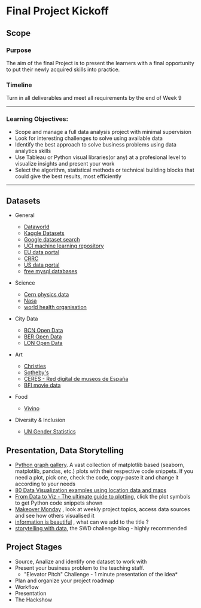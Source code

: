 # Final Project Kickoff

## Scope

### Purpose
The aim of the final Project is to present the learners with a final opportunity to put their newly acquired skills into practice.

### Timeline 
Turn in all deliverables and meet all requirements by the end of Week 9

---

### Learning Objectives: 

- Scope and manage a full data analysis project with minimal supervision
- Look for interesting challenges to solve using available data
- Identify the best approach to solve business problems using data analytics skills
- Use Tableau or Python visual libraries(or any) at a profesional level to visualize insights and present your work
- Select the algorithm, statistical methods or technical building blocks that could give the best results, most efficiently


--- 

## Datasets
- General
  - [Dataworld](https://data.world/)
  - [Kaggle Datasets](https://www.kaggle.com/datasets)
  - [Google dataset search](https://datasetsearch.research.google.com/)
  - [UCI machine learning repository](https://archive.ics.uci.edu/ml/index.php)
  - [EU data portal](https://data.europa.eu/en)
  - [CRRC](https://caucasusbarometer.org/en/datasets/)
  - [US data portal](https://www.data.gov/)
  - [free mysql databases](https://relational.fit.cvut.cz/)

- Science
  - [Cern physics data](http://opendata.cern.ch/)
  - [Nasa](https://data.nasa.gov/browse)
  - [world health organisation](https://apps.who.int/gho/data/node.home)

- City Data 
  - [BCN Open Data](https://opendata-ajuntament.barcelona.cat/en)
  - [BER Open Data](https://daten.berlin.de/tags/open-data)
  - [LON Open Data](https://data.london.gov.uk/)

- Art
  - [Christies](https://www.christies.com/)
  - [Sotheby's](https://www.sothebys.com/en/?cmp=BRA_gg_sea_sar_onl__en_2020_bro__hp_seatext_bid__&s_kwcid=AL!13028!3!432811038946!e!!g!!sotheby%27s&gclid=CjwKCAiAkan9BRAqEiwAP9X6UZuqt3G5Hi9ySW-cx-XwAtHIskAH-4A-rKhHuFAu-kcfeb5uXWg6PBoCHzgQAvD_BwE)
  - [CERES - Red digital de museos de España](http://ceres.mcu.es/pages/SimpleSearch?index=true)
  - [BFI movie data](https://www.bfi.org.uk/industry-data-insights)

- Food
  - [Vivino](https://www.vivino.com/merchants/19151)
  
- Diversity & Inclusion 
  - [UN Gender Statistics](http://uneca.unssc.org/)


## Presentation, Data Storytelling 

* [Python graph gallery](https://python-graph-gallery.com/all-charts/). A vast collection of matplotlib based (seaborn, matplotlib, pandas, etc.) plots with their respective code snippets. If you need a plot, pick one, check the code, copy-paste it and change it according to your needs
* [80 Data Visualization examples using location data and maps](https://carto.com/blog/eighty-data-visualizations-examples-using-location-data-maps/)
* [From Data to Viz - The ultimate guide to plotting](https://www.data-to-viz.com/), click the plot symbols to get Python code snippets shown
* [Makeover Monday](https://www.makeovermonday.co.uk/) , look at weekly project topics, access data sources and see how others visualised it 
* [information is beautiful](https://informationisbeautiful.net/) , what can we add to the title ? 
* [storytelling with data](https://www.storytellingwithdata.com/blog), the SWD challenge blog - highly recommended 


## Project Stages


+ Source, Analize and identify one dataset to work with
+ Present your business problem to the teaching staff. 
   + "Elevator Pitch" Challenge - 1 minute presentation of the idea*
+ Plan and organize your project roadmap
+ Workflow
+ Presentation 
+ The Hackshow

